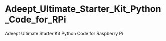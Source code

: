 # Adeept_Ultimate_Starter_Kit_Python_Code_for_RPi
Adeept Ultimate Starter Kit Python Code for Raspberry Pi
